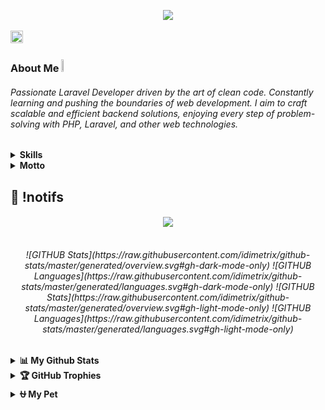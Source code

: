 <p align="center">
  <img src="https://capsule-render.vercel.app/api?type=waving&height=100&color=gradient&reversal=true"/> 
</p>  

<img src="https://github.com/HannerB/HannerB/blob/main/anime_laravel.png" height="20%" width="20%"/>

### About Me <img src="https://media.tenor.com/uUNcnHwYJQEAAAAj/running-pikachu-transparent-snivee.gif" height="5%" width="5%"/>

<h6> Passionate Laravel Developer driven by the art of clean code. Constantly learning and pushing the boundaries of web development. I aim to craft scalable and efficient backend solutions, enjoying every step of problem-solving with PHP, Laravel, and other web technologies. </h6>

<details>
<summary><b>Skills</b></summary>
<div>

[![My Skills](https://skillicons.dev/icons?i=html,css,js,bootstrap,php,laravel,mysql,python)](https://skillicons.dev)

</div>
   
<summary><b>Learning</b></summary>
<div>
  
[![Learning](https://skillicons.dev/icons?i=htmx,go,nextjs,dart,flutter)](https://skillicons.dev)
  
</div>
</details>

<details>
  <summary><b>Motto</b></summary>
<div>

- **"Code is like humor. When you have to explain it, it’s bad."**
  
</div>
</details>

## 🍿 !notifs 
<h6 align="center">
  <img src="https://moe-counter.glitch.me/get/@HannerB?theme=rule34"  />
</h6>

<h6 align="center">
  ![GITHUB Stats](https://raw.githubusercontent.com/idimetrix/github-stats/master/generated/overview.svg#gh-dark-mode-only) 
  ![GITHUB Languages](https://raw.githubusercontent.com/idimetrix/github-stats/master/generated/languages.svg#gh-dark-mode-only)
  ![GITHUB Stats](https://raw.githubusercontent.com/idimetrix/github-stats/master/generated/overview.svg#gh-light-mode-only) 
  ![GITHUB Languages](https://raw.githubusercontent.com/idimetrix/github-stats/master/generated/languages.svg#gh-light-mode-only)
</h6>


##


<details>
  <summary><b>📊 My Github Stats</b></summary>

<h6 align="center">

  <img src="https://gh-readme-profile.vercel.app/api?username=HannerB&theme=neon-dark&border_width=0&border_radius=15.2&hide_border=true">

</h6>
</details>


<details>
  <summary><b>🏆 GitHub Trophies</b></summary>

<div align="center">
  
![](https://github-profile-trophy.vercel.app/?username=HannerB&theme=onedark&no-frame=true&no-bg=true&margin-w=4)

</div>
</details>

<details>
  <summary><b>⛎ My Pet</b></summary>

<div align="center">
<picture>
  <source media="(prefers-color-scheme: dark)" srcset="https://raw.githubusercontent.com/HannerB/HannerB/output/github-contribution-grid-snake-dark.svg">
  <source media="(prefers-color-scheme: light)" srcset="https://raw.githubusercontent.com/HannerB/HannerB/output/github-contribution-grid-snake.svg">
  <img alt="github contribution grid snake animation" src="https://raw.githubusercontent.com/HannerB/HannerB/output/github-contribution-grid-snake.svg">
</picture>
</div>
</details>

